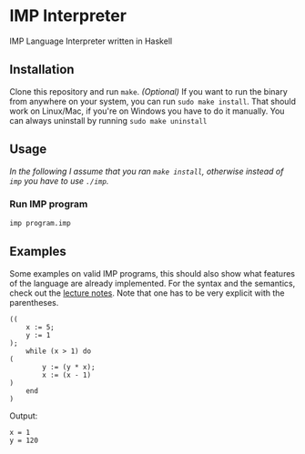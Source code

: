 # IMP Interpreter

IMP Language Interpreter written in Haskell

## Installation

Clone this repository and run `make`. _(Optional)_ If you want to run the binary from anywhere on your system, you can run `sudo make install`. That should work on Linux/Mac, if you're on Windows you have to do it manually. You can always uninstall by running `sudo make uninstall`

## Usage

_In the following I assume that you ran `make install`, otherwise instead of `imp` you have to use `./imp`._

### Run IMP program

```bash
imp program.imp
```

## Examples

Some examples on valid IMP programs, this should also show what features of the language are already implemented. For the syntax and the semantics, check out the [lecture notes](https://ethz.ch/content/dam/ethz/special-interest/infk/inst-infsec/information-security-group-dam/education/ss2023/fmfp/fm/02-IMPLanguage.pdf). Note that one has to be very explicit with the parentheses.

```
((
    x := 5;
    y := 1
);
    while (x > 1) do
(
        y := (y * x);
        x := (x - 1)
)
    end
)

```

Output:

```sh
x = 1
y = 120
```
